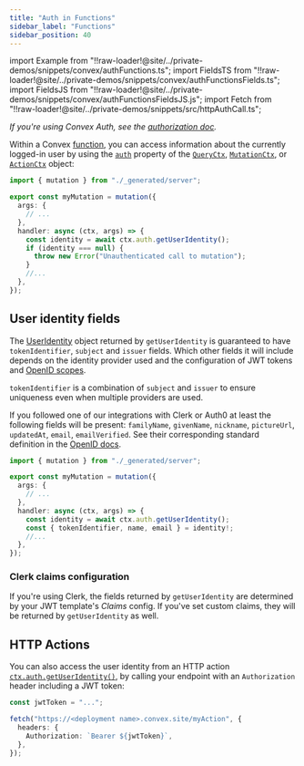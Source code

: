 ```yaml
---
title: "Auth in Functions"
sidebar_label: "Functions"
sidebar_position: 40
---
```


import Example from "!!raw-loader!@site/../private-demos/snippets/convex/authFunctions.ts";
import FieldsTS from "!!raw-loader!@site/../private-demos/snippets/convex/authFunctionsFields.ts";
import FieldsJS from "!!raw-loader!@site/../private-demos/snippets/convex/authFunctionsFieldsJS.js";
import Fetch from "!!raw-loader!@site/../private-demos/snippets/src/httpAuthCall.ts";

_If you're using Convex Auth, see the
[authorization doc](https://labs.convex.dev/auth/authz#use-authentication-state-in-backend-functions)._

Within a Convex [function](/docs/functions.mdx), you can access information
about the currently logged-in user by using the
[`auth`](/api/interfaces/server.Auth) property of the
[`QueryCtx`](/api/interfaces/server.GenericQueryCtx),
[`MutationCtx`](/api/interfaces/server.GenericMutationCtx), or
[`ActionCtx`](/api/modules/server#actionctx) object:


```typescript
import { mutation } from "./_generated/server";

export const myMutation = mutation({
  args: {
    // ...
  },
  handler: async (ctx, args) => {
    const identity = await ctx.auth.getUserIdentity();
    if (identity === null) {
      throw new Error("Unauthenticated call to mutation");
    }
    //...
  },
});

```


## User identity fields

The [UserIdentity](/api/interfaces/server.UserIdentity) object returned by
`getUserIdentity` is guaranteed to have `tokenIdentifier`, `subject` and
`issuer` fields. Which other fields it will include depends on the identity
provider used and the configuration of JWT tokens and
[OpenID scopes](https://openid.net/specs/openid-connect-core-1_0.html#StandardClaims).

`tokenIdentifier` is a combination of `subject` and `issuer` to ensure
uniqueness even when multiple providers are used.

If you followed one of our integrations with Clerk or Auth0 at least the
following fields will be present: `familyName`, `givenName`, `nickname`,
`pictureUrl`, `updatedAt`, `email`, `emailVerified`. See their corresponding
standard definition in the
[OpenID docs](https://openid.net/specs/openid-connect-core-1_0.html#StandardClaims).


```typescript
import { mutation } from "./_generated/server";

export const myMutation = mutation({
  args: {
    // ...
  },
  handler: async (ctx, args) => {
    const identity = await ctx.auth.getUserIdentity();
    const { tokenIdentifier, name, email } = identity!;
    //...
  },
});

```


### Clerk claims configuration

If you're using Clerk, the fields returned by `getUserIdentity` are determined
by your JWT template's _Claims_ config. If you've set custom claims, they will
be returned by `getUserIdentity` as well.

## HTTP Actions

You can also access the user identity from an HTTP action
[`ctx.auth.getUserIdentity()`](/api/interfaces/server.Auth#getuseridentity), by
calling your endpoint with an `Authorization` header including a JWT token:


```typescript
const jwtToken = "...";

fetch("https://<deployment name>.convex.site/myAction", {
  headers: {
    Authorization: `Bearer ${jwtToken}`,
  },
});

```


<StackPosts query="authentication functions" />
